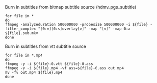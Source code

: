 Burn in subtitles from bitmap subtitle source (hdmv_pgs_subtitle)
```
for file in *
do
ffmpeg -analyzeduration 500000000 -probesize 500000000 -i ${file} -filter_complex "[0:v][0:s]overlay[v]" -map "[v]" -map 0:a  ${file}.sub.mkv
done
```

Burn in subtitles from vtt subtitle source
```
for file in *.mp4
do
ffmpeg -y -i ${file}-0.vtt ${file}-0.ass
ffmpeg -y -i ${file}.mp4 -vf ass=${file}-0.ass out.mp4
mv -fv out.mp4 ${file}.mp4
done
```
